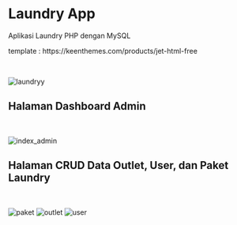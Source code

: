 # Laundry App
Aplikasi Laundry PHP dengan MySQL
<p>template : https://keenthemes.com/products/jet-html-free</p>

<br>

![laundryy](https://user-images.githubusercontent.com/65702027/151680182-39c226d5-fb0c-443f-9f0c-3db6c4f6ed0a.PNG)
<br>

<h2>Halaman Dashboard Admin</h2><br>

![index_admin](https://user-images.githubusercontent.com/65702027/151680185-b5350c73-e40a-4c6e-8763-a4b8d58ae5c2.PNG)


<h2>Halaman CRUD Data Outlet, User, dan Paket Laundry</h2><br>

![paket](https://user-images.githubusercontent.com/65702027/151680474-4f2c9ccb-9847-44e3-8155-1b00d475895f.PNG)
![outlet](https://user-images.githubusercontent.com/65702027/151680477-6f0b195d-3e6b-4b8f-916d-c6286f9e475c.PNG)
![user](https://user-images.githubusercontent.com/65702027/151680481-a69c2d87-0d58-4de9-804c-81800536a66a.PNG)

